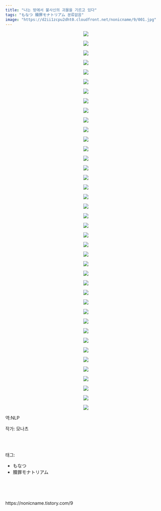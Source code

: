 ```yaml
---
title: "나는 방에서 불사신의 괴물을 기르고 있다"
tags: "もなつ 贖罪モナトリアム 분류없음"
image: "https://d2ii1zcpu2dht0.cloudfront.net/nonicname/9/001.jpg"
---
```

<div class="article">
<div class="tt_article_useless_p_margin"><p style="text-align: center; clear: none; float: none;"><img src="{{ site.imgserver9 }}/nonicname/9/001.jpg"/></p><p style="text-align: center; clear: none; float: none;"><img src="{{ site.imgserver9 }}/nonicname/9/002.jpg"/></p><p style="text-align: center; clear: none; float: none;"><img src="{{ site.imgserver9 }}/nonicname/9/003.jpg"/></p><p style="text-align: center; clear: none; float: none;"><img src="{{ site.imgserver9 }}/nonicname/9/004.jpg"/></p><p style="text-align: center; clear: none; float: none;"><img src="{{ site.imgserver9 }}/nonicname/9/005.jpg"/></p><p style="text-align: center; clear: none; float: none;"><img src="{{ site.imgserver9 }}/nonicname/9/006.jpg"/></p><p style="text-align: center; clear: none; float: none;"><img src="{{ site.imgserver9 }}/nonicname/9/007.jpg"/></p><p style="text-align: center; clear: none; float: none;"><img src="{{ site.imgserver9 }}/nonicname/9/008.jpg"/></p><p style="text-align: center; clear: none; float: none;"><img src="{{ site.imgserver9 }}/nonicname/9/009.jpg"/></p><p style="text-align: center; clear: none; float: none;"><img src="{{ site.imgserver9 }}/nonicname/9/010.jpg"/></p><p style="text-align: center; clear: none; float: none;"><img src="{{ site.imgserver9 }}/nonicname/9/011.jpg"/></p><p style="text-align: center; clear: none; float: none;"><img src="{{ site.imgserver9 }}/nonicname/9/012.jpg"/></p><p style="text-align: center; clear: none; float: none;"><img src="{{ site.imgserver9 }}/nonicname/9/013.jpg"/></p><p style="text-align: center; clear: none; float: none;"><img src="{{ site.imgserver9 }}/nonicname/9/014.jpg"/></p><p style="text-align: center; clear: none; float: none;"><img src="{{ site.imgserver9 }}/nonicname/9/015.jpg"/></p><p style="text-align: center; clear: none; float: none;"><img src="{{ site.imgserver9 }}/nonicname/9/016.jpg"/></p><p style="text-align: center; clear: none; float: none;"><img src="{{ site.imgserver9 }}/nonicname/9/017.jpg"/></p><p style="text-align: center; clear: none; float: none;"><img src="{{ site.imgserver9 }}/nonicname/9/018.jpg"/></p><p style="text-align: center; clear: none; float: none;"><img src="{{ site.imgserver9 }}/nonicname/9/019.jpg"/></p><p style="text-align: center; clear: none; float: none;"><img src="{{ site.imgserver9 }}/nonicname/9/020.jpg"/></p><p style="text-align: center; clear: none; float: none;"><img src="{{ site.imgserver9 }}/nonicname/9/021.jpg"/></p><p style="text-align: center; clear: none; float: none;"><img src="{{ site.imgserver9 }}/nonicname/9/022.jpg"/></p><p style="text-align: center; clear: none; float: none;"><img src="{{ site.imgserver9 }}/nonicname/9/023.jpg"/></p><p style="text-align: center; clear: none; float: none;"><img src="{{ site.imgserver9 }}/nonicname/9/024.jpg"/></p><p style="text-align: center; clear: none; float: none;"><img src="{{ site.imgserver9 }}/nonicname/9/025.jpg"/></p><p style="text-align: center; clear: none; float: none;"><img src="{{ site.imgserver9 }}/nonicname/9/026.jpg"/></p><p style="text-align: center; clear: none; float: none;"><img src="{{ site.imgserver9 }}/nonicname/9/027.jpg"/></p><p style="text-align: center; clear: none; float: none;"><img src="{{ site.imgserver9 }}/nonicname/9/028.jpg"/></p><p style="text-align: center; clear: none; float: none;"><img src="{{ site.imgserver9 }}/nonicname/9/029.jpg"/></p><p style="text-align: center; clear: none; float: none;"><img src="{{ site.imgserver9 }}/nonicname/9/030.jpg"/></p><p style="text-align: center; clear: none; float: none;"><img src="{{ site.imgserver9 }}/nonicname/9/031.jpg"/></p><p style="text-align: center; clear: none; float: none;"><img src="{{ site.imgserver9 }}/nonicname/9/032.jpg"/></p><p style="text-align: center; clear: none; float: none;"><img src="{{ site.imgserver9 }}/nonicname/9/033.jpg"/></p><p style="text-align: center; clear: none; float: none;"><img src="{{ site.imgserver9 }}/nonicname/9/034.jpg"/></p><p style="text-align: center; clear: none; float: none;"><img src="{{ site.imgserver9 }}/nonicname/9/035.jpg"/></p><p style="text-align: center; clear: none; float: none;"><img src="{{ site.imgserver9 }}/nonicname/9/036.jpg"/></p><p style="text-align: center; clear: none; float: none;"><img src="{{ site.imgserver9 }}/nonicname/9/037.jpg"/></p><p style="text-align: center; clear: none; float: none;"><img src="{{ site.imgserver9 }}/nonicname/9/038.jpg"/></p><p style="text-align: center; clear: none; float: none;"><img src="{{ site.imgserver9 }}/nonicname/9/039.jpg"/></p><p style="text-align: center; clear: none; float: none;"><img src="{{ site.imgserver9 }}/nonicname/9/040.jpg"/></p><p>역:NLP</p></div>
<p>작가: 모나츠</p><br/>
</div><br/>
<div class="tagTrail">
<p>태그: </p>
<ul>
<li>もなつ</li>
<li>贖罪モナトリアム</li>
</ul>
</div><br/>
<div class="cb_lstcomment">
</div><br/>

<br/>
<p id="refer">https://nonicname.tistory.com/9</p>
<br/>


